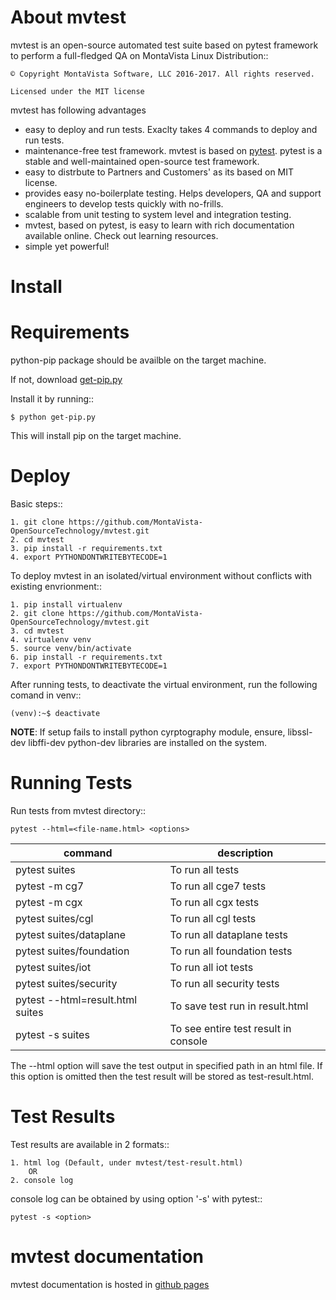 About mvtest
============

mvtest is an open-source automated test suite based on pytest framework to perform a full-fledged QA on MontaVista Linux Distribution::

    © Copyright MontaVista Software, LLC 2016-2017. All rights reserved.

    Licensed under the MIT license

mvtest has following advantages

* easy to deploy and run tests. Exaclty takes 4 commands to deploy and run tests.
* maintenance-free test framework. mvtest is based on [pytest](http://pytest.org/latest/>). pytest is a stable and well-maintained open-source test framework.
* easy to distrbute to Partners and Customers' as its based on MIT license.
* provides easy no-boilerplate testing. Helps developers, QA and support engineers to develop tests quickly with no-frills.
* scalable from unit testing to system level and integration testing.
* mvtest, based on pytest, is easy to learn with rich documentation available online. Check out learning resources.
* simple yet powerful!

Install
=======

Requirements
============

python-pip package should be availble on the target machine.

If not, download [get-pip.py](https://bootstrap.pypa.io/get-pip.py)

Install it by running::

    $ python get-pip.py

This will install pip on the target machine.

Deploy
======

Basic steps::

    1. git clone https://github.com/MontaVista-OpenSourceTechnology/mvtest.git
    2. cd mvtest
    3. pip install -r requirements.txt
    4. export PYTHONDONTWRITEBYTECODE=1

To deploy mvtest in an isolated/virtual environment without conflicts with existing envrionment::

    1. pip install virtualenv
    2. git clone https://github.com/MontaVista-OpenSourceTechnology/mvtest.git
    3. cd mvtest
    4. virtualenv venv
    5. source venv/bin/activate
    6. pip install -r requirements.txt
    7. export PYTHONDONTWRITEBYTECODE=1

After running tests, to deactivate the virtual environment, run the following comand in venv::

    (venv):~$ deactivate

**NOTE**:  If setup fails to install python cyrptography module, ensure, libssl-dev libffi-dev python-dev libraries are installed on the system.

Running Tests
=============

Run tests from mvtest directory::

    pytest --html=<file-name.html> <options>

| command | description |
| ------- | ----------- |
| pytest suites | To run all tests |
| pytest -m cg7 | To run all cge7 tests |
| pytest -m cgx | To run all cgx tests |
| pytest suites/cgl | To run all cgl tests |
| pytest suites/dataplane | To run all dataplane tests |
| pytest suites/foundation | To run all foundation tests |
| pytest suites/iot | To run all iot tests |
| pytest suites/security | To run all security tests |
| pytest --html=result.html suites | To save test run in result.html |
| pytest -s suites | To see entire test result in console |

The --html option will save the test output in specified path in an html file.
If this option is omitted then the test result will be stored as test-result.html.

Test Results
============

Test results are available in 2 formats::

    1. html log (Default, under mvtest/test-result.html)
        OR
    2. console log

console log can be obtained by using option '-s' with pytest::

    pytest -s <option>

mvtest documentation
====================

mvtest documentation is hosted in [github pages](https://montavista-opensourcetechnology.github.io/mvtest/home.html)

